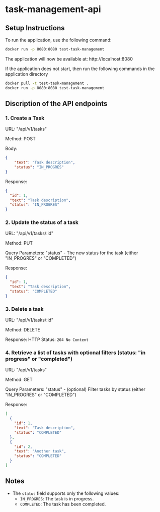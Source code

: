 # task-management-api
## Setup Instructions

To run the application, use the following command:

```bash
docker run -p 8080:8080 test-task-management
```
The application will now be available at: http://localhost:8080

If the application does not start, then run the following commands in the application directory


```bash
docker pull -t test-task-management .
docker run -p 8080:8080 test-task-management
```


## Discription of the API endpoints

### 1. Create a Task

URL: "/api/v1/tasks"

Method: POST

Body:

```json
{
    "text": "Task description",
    "status": "IN_PROGRES"
}
```

Response:

```json
{
  "id": 1,
  "text": "Task description",
  "status": "IN_PROGRES"
}
```

### 2. Update the status of a task

URL: "/api/v1/tasks/:id"

Method: PUT

Query Parameters: "status" - The new status for the task (either "IN_PROGRES" or "COMPLETED")

Response:

```json
{
  "id": 1,
  "text": "Task description",
  "status": "COMPLETED"
}
```

### 3. Delete a task

URL: "/api/v1/tasks/:id"

Method: DELETE

Response: 
HTTP Status: `204 No Content`

### 4. Retrieve a list of tasks with optional filters (status: "in progress" or "completed")

URL: "/api/v1/tasks"

Method: GET

Query Parameters: "status" - (optional) Filter tasks by status (either "IN_PROGRES" or "COMPLETED")

Response:

```json
[
  {
    "id": 1,
    "text": "Task description",
    "status": "COMPLETED"
  },
  {
    "id": 2,
    "text": "Another task",
    "status": "COMPLETED"
  }
]
```

## Notes

- The `status` field supports only the following values:
  - `IN_PROGRES`: The task is in progress.
  - `COMPLETED`: The task has been completed.
